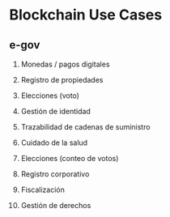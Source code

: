 # Blockchain Use Cases

## e-gov

1. Monedas / pagos digitales

2. Registro de propiedades

3. Elecciones (voto)

4. Gestión de identidad

5. Trazabilidad de cadenas de suministro

6. Cuidado de la salud

7. Elecciones (conteo de votos)

8. Registro corporativo

9. Fiscalización

10. Gestión de derechos